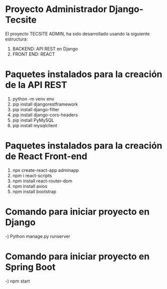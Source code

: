 # Proyecto Administrador Django-Tecsite

El proyecto TECSITE ADMIN, ha sido desarrollado usando la siguiente estructura:
1) BACKEND: API REST en Django
2) FRONT END: REACT

# Paquetes instalados para la creación de la API REST

1) python -m venv env
2) pip install djangorestframework
3) pip install django-filter
4) pip install django-cors-headers
5) pip install PyMySQL
6) pip install mysqlclient
   
# Paquetes instalados para la creación de React Front-end
1) npx create-react-app adminapp
2) npm i react-scripts
3) npm install react-router-dom
4) npm install axios
5) npm install bootstrap
   
# Comando para iniciar proyecto en Django
-) Python manage.py runserver
# Comando para iniciar proyecto en Spring Boot
-) npm start
